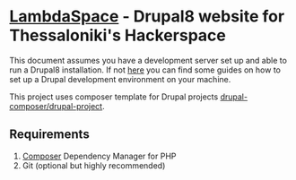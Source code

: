 # [LambdaSpace](http://www.lambdaspace.gr/) - Drupal8 website for Thessaloniki's Hackerspace

This document assumes you have a development server set up and able to run a Drupal8 installation. 
If not [here](https://www.drupal.org/docs/develop/local-server-setup) you can find some guides on how to set up
a Drupal development environment on your machine.

This project uses composer template for Drupal projects [drupal-composer/drupal-project](https://github.com/drupal-composer/drupal-project). 
 
## Requirements

1. [Composer](https://getcomposer.org/) Dependency Manager for PHP
2. Git (optional but highly recommended)
